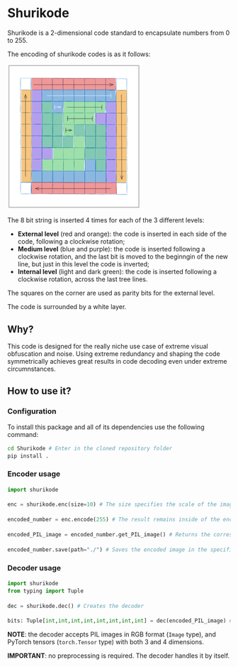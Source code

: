 # Shurikode

Shurikode is a 2-dimensional code standard to encapsulate numbers from 0 to 255.

The encoding of shurikode codes is as it follows:

<img src="./docs_images/Shurikode_encoding.png" alt="Shurikode encoding strategy" width="300">

The 8 bit string is inserted 4 times for each of the 3 different levels:

-   **External level** (red and orange): the code is inserted in each side of the code, following a clockwise rotation;
-   **Medium level** (blue and purple): the code is inserted following a clockwise rotation, and the last bit is moved to the beginngin of the new line, but just in this level the code is inverted;
-   **Internal level** (light and dark green): the code is inserted following a clockwise rotation, across the last tree lines.

The squares on the corner are used as parity bits for the external level.

The code is surrounded by a white layer.

## Why?

This code is designed for the really niche use case of extreme visual obfuscation and noise. Using extreme redundancy and shaping the code symmetrically achieves great results in code decoding even under extreme circumnstances.

## How to use it?

### Configuration

To install this package and all of its dependencies use the following command:

```bash
cd Shurikode # Enter in the cloned repository folder
pip install .
```

### Encoder usage

```python
import shurikode

enc = shurikode.enc(size=10) # The size specifies the scale of the image that will be generated.

encoded_number = enc.encode(255) # The result remains inside of the encoder object.

encoded_PIL_image = encoded_number.get_PIL_image() # Returns the corresponding PIL image.

encoded_number.save(path="./") # Saves the encoded image in the specified path.
```

### Decoder usage

```python
import shurikode
from typing import Tuple

dec = shurikode.dec() # Creates the decoder

bits: Tuple[int,int,int,int,int,int,int,int] = dec(encoded_PIL_image) # Returns a tuple of 8 elements corresponding to the binary decoding of the code
```

**NOTE**: the decoder accepts PIL images in RGB format (`Image` type), and PyTorch tensors (`torch.Tensor` type) with both 3 and 4 dimensions.

**IMPORTANT**: no preprocessing is required. The decoder handles it by itself.
